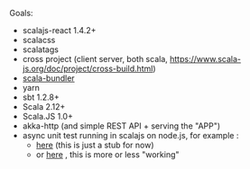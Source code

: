 Goals:
  - scalajs-react 1.4.2+
  - scalacss 
  - scalatags
  - cross project (client server, both scala, https://www.scala-js.org/doc/project/cross-build.html)
  - [scala-bundler](https://scalacenter.github.io/scalajs-bundler/reference.html)
  - yarn
  - sbt 1.2.8+
  - Scala 2.12+
  - Scala.JS 1.0+
  - akka-http (and simple REST API + serving the "APP")
  - async unit test running in scalajs on node.js, for example : 
    - [here](https://github.com/jhegedus42/irie/blob/23f745d36edc4d6d80d3e6a523b58324649aa77f/layer_V_JS_client/src/test/scala/app/client/comm/RESTTest.scala#L6)  (this is just a stub for now)
    - or [here](https://github.com/jhegedus42/IM_shared_2018_11_22/blob/c9487cf220e6388cb4315d10e7cc2282c9a4a725/_archive/old_client_tests/test/scala/app/client/rest/view/SumIntViewTest.scala#L76) , this is more or less "working"
  
